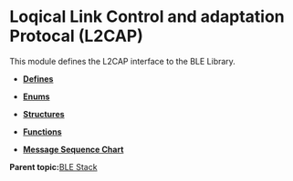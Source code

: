 # Loqical Link Control and adaptation Protocal \(L2CAP\)

This module defines the L2CAP interface to the BLE Library.

-   **[Defines](GUID-B5CA4E6C-4575-4818-A249-B17B233369D0.md)**  

-   **[Enums](GUID-C0BF88CD-CBF9-4EA1-AC28-B1CFC0D13BE4.md)**  

-   **[Structures](GUID-D3C56C79-3C4C-45A4-8AD6-5AC12C62EFD9.md)**  

-   **[Functions](GUID-B780FD08-A101-4686-A604-9AF23DB222E0.md)**  

-   **[Message Sequence Chart](GUID-00E43E29-22F6-4E44-B03F-CF14B8524B93.md)**  


**Parent topic:**[BLE Stack](GUID-BCDDE166-F3AD-498B-9900-257827609467.md)

